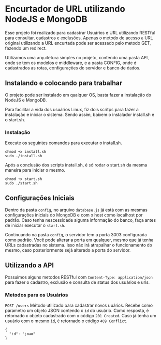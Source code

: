 # Encurtador de URL utilizando NodeJS e MongoDB

Esse projeto foi realizado para cadastrar Usuários e URL utilizando RESTful para consultar, cadastros e exclusões.
Apenas o metodo de acesso a URL original utilizando a URL encurtada pode ser acessado pelo metodo GET, fazendo um redirect.

Utilizamos uma arquitetura simples no projeto, contendo uma pasta API, onde se tem os modelos e middleware, e a pasta CONFIG, onde é cadastrados as rotas, configurações do servidor e banco de dados.

Instalando e colocando para trabalhar
-------------------------------------------

O projeto pode ser instalado em qualquer OS, basta fazer a instalação do NodeJS e MongoDB.

Para facilitar a vida dos usuários Linux, fiz dois scritps para fazer a instalação e iniciar o sistema.
Sendo assim, baixem o instalador install.sh e o start.sh.

### Instalação

Execute os seguintes comandos para executar o install.sh.
```
chmod +x install.sh
sudo ./install.sh
```

Após a conclusão dos scripts install.sh, é só rodar o start.sh da mesma maneira para iniciar o mesmo.
```
chmod +x start.sh
sudo ./start.sh
```

Configurações Iniciais
-------------------------

Dentro da pasta `config`, no arquivo `database.js` já está com as mesmas configurações iniciais do MongoDB e com o host como localhost por padrão. Caso tenha nescessidade alguma informação do banco, faça antes de iniciar executar o `start.sh`.

Continuando na pasta `config`, o servidor tem a porta 3003 configurada como padrão. Você pode alterar a porta em qualquer, mesmo que já tenha URLs cadastradas no sistema. Isso não irá atrapalhar o funcionamento do mesmo, caso posteriormente sejá alterado a porta do servidor.


Utilizando a API
-----------------

Possuimos alguns metodos RESTful com `Content-Type: application/json` para fazer o cadastro, exclusão e consulta de status dos usuários e urls.

### Metodos para os Usuários

```POST /users```
Método utilizado para cadastrar novos uuários. Recebe como parametro um objeto JSON contendo o `id` do usuário. Como resposta, é retornado o objeto cadastrado com o código `201 Created`. Caso já tenha um usuário com o mesmo `id`, é retornado o código `409 Conflict`.
```
{
  "id": "joao"
}
```
